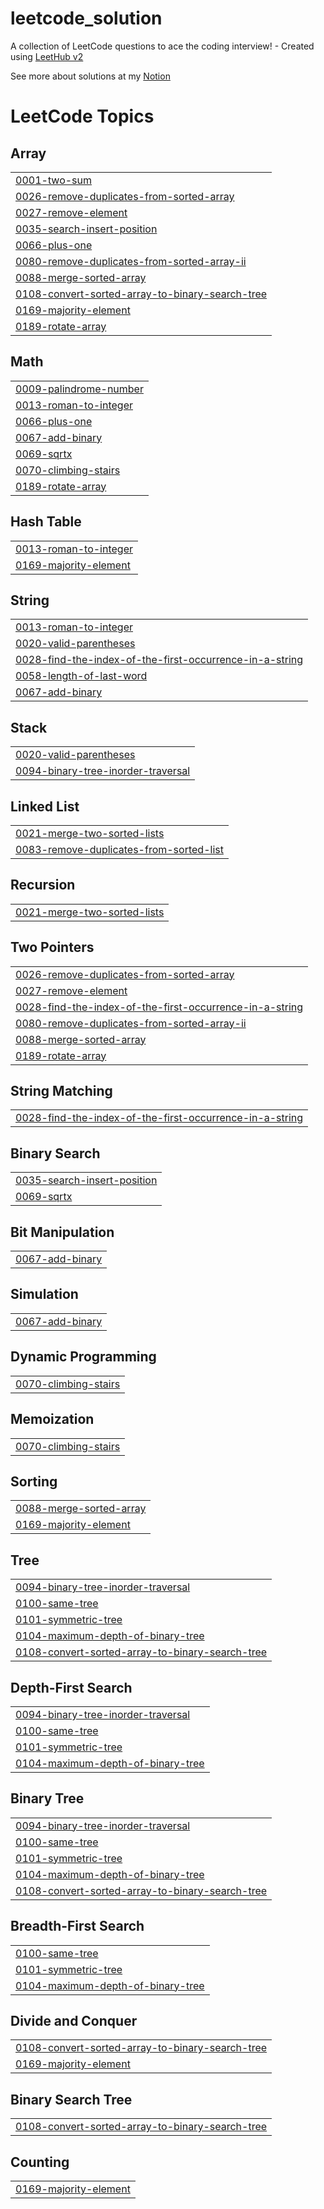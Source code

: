 # leetcode_solution
A collection of LeetCode questions to ace the coding interview! - Created using [LeetHub v2](https://github.com/arunbhardwaj/LeetHub-2.0)

See more about solutions at my [Notion](https://www.notion.so/130a24b5ce3480fdb93bc1af77fd618d?v=130a24b5ce3481d2bb9d000c82f5c09d&pvs=4)

<!---LeetCode Topics Start-->
# LeetCode Topics
## Array
|  |
| ------- |
| [0001-two-sum](https://github.com/M3IJI3/leetcode_solution/tree/master/0001-two-sum) |
| [0026-remove-duplicates-from-sorted-array](https://github.com/M3IJI3/leetcode_solution/tree/master/0026-remove-duplicates-from-sorted-array) |
| [0027-remove-element](https://github.com/M3IJI3/leetcode_solution/tree/master/0027-remove-element) |
| [0035-search-insert-position](https://github.com/M3IJI3/leetcode_solution/tree/master/0035-search-insert-position) |
| [0066-plus-one](https://github.com/M3IJI3/leetcode_solution/tree/master/0066-plus-one) |
| [0080-remove-duplicates-from-sorted-array-ii](https://github.com/M3IJI3/leetcode_solution/tree/master/0080-remove-duplicates-from-sorted-array-ii) |
| [0088-merge-sorted-array](https://github.com/M3IJI3/leetcode_solution/tree/master/0088-merge-sorted-array) |
| [0108-convert-sorted-array-to-binary-search-tree](https://github.com/M3IJI3/leetcode_solution/tree/master/0108-convert-sorted-array-to-binary-search-tree) |
| [0169-majority-element](https://github.com/M3IJI3/leetcode_solution/tree/master/0169-majority-element) |
| [0189-rotate-array](https://github.com/M3IJI3/leetcode_solution/tree/master/0189-rotate-array) |
## Math
|  |
| ------- |
| [0009-palindrome-number](https://github.com/M3IJI3/leetcode_solution/tree/master/0009-palindrome-number) |
| [0013-roman-to-integer](https://github.com/M3IJI3/leetcode_solution/tree/master/0013-roman-to-integer) |
| [0066-plus-one](https://github.com/M3IJI3/leetcode_solution/tree/master/0066-plus-one) |
| [0067-add-binary](https://github.com/M3IJI3/leetcode_solution/tree/master/0067-add-binary) |
| [0069-sqrtx](https://github.com/M3IJI3/leetcode_solution/tree/master/0069-sqrtx) |
| [0070-climbing-stairs](https://github.com/M3IJI3/leetcode_solution/tree/master/0070-climbing-stairs) |
| [0189-rotate-array](https://github.com/M3IJI3/leetcode_solution/tree/master/0189-rotate-array) |
## Hash Table
|  |
| ------- |
| [0013-roman-to-integer](https://github.com/M3IJI3/leetcode_solution/tree/master/0013-roman-to-integer) |
| [0169-majority-element](https://github.com/M3IJI3/leetcode_solution/tree/master/0169-majority-element) |
## String
|  |
| ------- |
| [0013-roman-to-integer](https://github.com/M3IJI3/leetcode_solution/tree/master/0013-roman-to-integer) |
| [0020-valid-parentheses](https://github.com/M3IJI3/leetcode_solution/tree/master/0020-valid-parentheses) |
| [0028-find-the-index-of-the-first-occurrence-in-a-string](https://github.com/M3IJI3/leetcode_solution/tree/master/0028-find-the-index-of-the-first-occurrence-in-a-string) |
| [0058-length-of-last-word](https://github.com/M3IJI3/leetcode_solution/tree/master/0058-length-of-last-word) |
| [0067-add-binary](https://github.com/M3IJI3/leetcode_solution/tree/master/0067-add-binary) |
## Stack
|  |
| ------- |
| [0020-valid-parentheses](https://github.com/M3IJI3/leetcode_solution/tree/master/0020-valid-parentheses) |
| [0094-binary-tree-inorder-traversal](https://github.com/M3IJI3/leetcode_solution/tree/master/0094-binary-tree-inorder-traversal) |
## Linked List
|  |
| ------- |
| [0021-merge-two-sorted-lists](https://github.com/M3IJI3/leetcode_solution/tree/master/0021-merge-two-sorted-lists) |
| [0083-remove-duplicates-from-sorted-list](https://github.com/M3IJI3/leetcode_solution/tree/master/0083-remove-duplicates-from-sorted-list) |
## Recursion
|  |
| ------- |
| [0021-merge-two-sorted-lists](https://github.com/M3IJI3/leetcode_solution/tree/master/0021-merge-two-sorted-lists) |
## Two Pointers
|  |
| ------- |
| [0026-remove-duplicates-from-sorted-array](https://github.com/M3IJI3/leetcode_solution/tree/master/0026-remove-duplicates-from-sorted-array) |
| [0027-remove-element](https://github.com/M3IJI3/leetcode_solution/tree/master/0027-remove-element) |
| [0028-find-the-index-of-the-first-occurrence-in-a-string](https://github.com/M3IJI3/leetcode_solution/tree/master/0028-find-the-index-of-the-first-occurrence-in-a-string) |
| [0080-remove-duplicates-from-sorted-array-ii](https://github.com/M3IJI3/leetcode_solution/tree/master/0080-remove-duplicates-from-sorted-array-ii) |
| [0088-merge-sorted-array](https://github.com/M3IJI3/leetcode_solution/tree/master/0088-merge-sorted-array) |
| [0189-rotate-array](https://github.com/M3IJI3/leetcode_solution/tree/master/0189-rotate-array) |
## String Matching
|  |
| ------- |
| [0028-find-the-index-of-the-first-occurrence-in-a-string](https://github.com/M3IJI3/leetcode_solution/tree/master/0028-find-the-index-of-the-first-occurrence-in-a-string) |
## Binary Search
|  |
| ------- |
| [0035-search-insert-position](https://github.com/M3IJI3/leetcode_solution/tree/master/0035-search-insert-position) |
| [0069-sqrtx](https://github.com/M3IJI3/leetcode_solution/tree/master/0069-sqrtx) |
## Bit Manipulation
|  |
| ------- |
| [0067-add-binary](https://github.com/M3IJI3/leetcode_solution/tree/master/0067-add-binary) |
## Simulation
|  |
| ------- |
| [0067-add-binary](https://github.com/M3IJI3/leetcode_solution/tree/master/0067-add-binary) |
## Dynamic Programming
|  |
| ------- |
| [0070-climbing-stairs](https://github.com/M3IJI3/leetcode_solution/tree/master/0070-climbing-stairs) |
## Memoization
|  |
| ------- |
| [0070-climbing-stairs](https://github.com/M3IJI3/leetcode_solution/tree/master/0070-climbing-stairs) |
## Sorting
|  |
| ------- |
| [0088-merge-sorted-array](https://github.com/M3IJI3/leetcode_solution/tree/master/0088-merge-sorted-array) |
| [0169-majority-element](https://github.com/M3IJI3/leetcode_solution/tree/master/0169-majority-element) |
## Tree
|  |
| ------- |
| [0094-binary-tree-inorder-traversal](https://github.com/M3IJI3/leetcode_solution/tree/master/0094-binary-tree-inorder-traversal) |
| [0100-same-tree](https://github.com/M3IJI3/leetcode_solution/tree/master/0100-same-tree) |
| [0101-symmetric-tree](https://github.com/M3IJI3/leetcode_solution/tree/master/0101-symmetric-tree) |
| [0104-maximum-depth-of-binary-tree](https://github.com/M3IJI3/leetcode_solution/tree/master/0104-maximum-depth-of-binary-tree) |
| [0108-convert-sorted-array-to-binary-search-tree](https://github.com/M3IJI3/leetcode_solution/tree/master/0108-convert-sorted-array-to-binary-search-tree) |
## Depth-First Search
|  |
| ------- |
| [0094-binary-tree-inorder-traversal](https://github.com/M3IJI3/leetcode_solution/tree/master/0094-binary-tree-inorder-traversal) |
| [0100-same-tree](https://github.com/M3IJI3/leetcode_solution/tree/master/0100-same-tree) |
| [0101-symmetric-tree](https://github.com/M3IJI3/leetcode_solution/tree/master/0101-symmetric-tree) |
| [0104-maximum-depth-of-binary-tree](https://github.com/M3IJI3/leetcode_solution/tree/master/0104-maximum-depth-of-binary-tree) |
## Binary Tree
|  |
| ------- |
| [0094-binary-tree-inorder-traversal](https://github.com/M3IJI3/leetcode_solution/tree/master/0094-binary-tree-inorder-traversal) |
| [0100-same-tree](https://github.com/M3IJI3/leetcode_solution/tree/master/0100-same-tree) |
| [0101-symmetric-tree](https://github.com/M3IJI3/leetcode_solution/tree/master/0101-symmetric-tree) |
| [0104-maximum-depth-of-binary-tree](https://github.com/M3IJI3/leetcode_solution/tree/master/0104-maximum-depth-of-binary-tree) |
| [0108-convert-sorted-array-to-binary-search-tree](https://github.com/M3IJI3/leetcode_solution/tree/master/0108-convert-sorted-array-to-binary-search-tree) |
## Breadth-First Search
|  |
| ------- |
| [0100-same-tree](https://github.com/M3IJI3/leetcode_solution/tree/master/0100-same-tree) |
| [0101-symmetric-tree](https://github.com/M3IJI3/leetcode_solution/tree/master/0101-symmetric-tree) |
| [0104-maximum-depth-of-binary-tree](https://github.com/M3IJI3/leetcode_solution/tree/master/0104-maximum-depth-of-binary-tree) |
## Divide and Conquer
|  |
| ------- |
| [0108-convert-sorted-array-to-binary-search-tree](https://github.com/M3IJI3/leetcode_solution/tree/master/0108-convert-sorted-array-to-binary-search-tree) |
| [0169-majority-element](https://github.com/M3IJI3/leetcode_solution/tree/master/0169-majority-element) |
## Binary Search Tree
|  |
| ------- |
| [0108-convert-sorted-array-to-binary-search-tree](https://github.com/M3IJI3/leetcode_solution/tree/master/0108-convert-sorted-array-to-binary-search-tree) |
## Counting
|  |
| ------- |
| [0169-majority-element](https://github.com/M3IJI3/leetcode_solution/tree/master/0169-majority-element) |
<!---LeetCode Topics End-->
